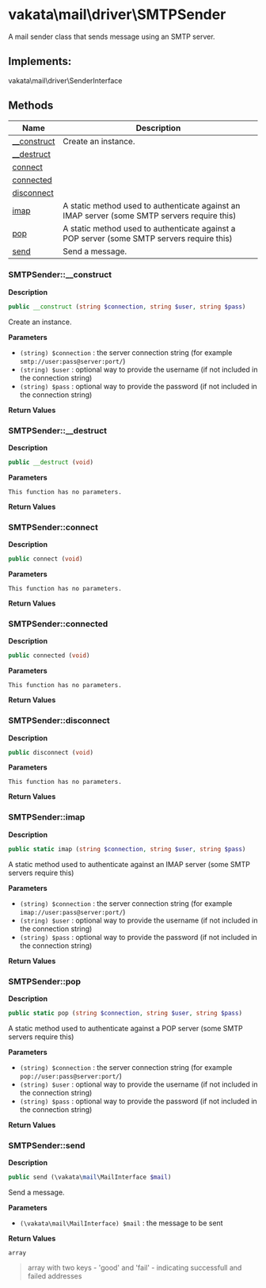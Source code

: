 # vakata\mail\driver\SMTPSender  

A mail sender class that sends message using an SMTP server.

## Implements:
vakata\mail\driver\SenderInterface



## Methods

| Name | Description |
|------|-------------|
|[__construct](#smtpsender__construct)|Create an instance.|
|[__destruct](#smtpsender__destruct)||
|[connect](#smtpsenderconnect)||
|[connected](#smtpsenderconnected)||
|[disconnect](#smtpsenderdisconnect)||
|[imap](#smtpsenderimap)|A static method used to authenticate against an IMAP server (some SMTP servers require this)|
|[pop](#smtpsenderpop)|A static method used to authenticate against a POP server (some SMTP servers require this)|
|[send](#smtpsendersend)|Send a message.|




### SMTPSender::__construct  

**Description**

```php
public __construct (string $connection, string $user, string $pass)
```

Create an instance. 

 

**Parameters**

* `(string) $connection`
: the server connection string (for example `smtp://user:pass@server:port/`)  
* `(string) $user`
: optional way to provide the username (if not included in the connection string)  
* `(string) $pass`
: optional way to provide the password (if not included in the connection string)  

**Return Values**




### SMTPSender::__destruct  

**Description**

```php
public __destruct (void)
```

 

 

**Parameters**

`This function has no parameters.`

**Return Values**




### SMTPSender::connect  

**Description**

```php
public connect (void)
```

 

 

**Parameters**

`This function has no parameters.`

**Return Values**




### SMTPSender::connected  

**Description**

```php
public connected (void)
```

 

 

**Parameters**

`This function has no parameters.`

**Return Values**




### SMTPSender::disconnect  

**Description**

```php
public disconnect (void)
```

 

 

**Parameters**

`This function has no parameters.`

**Return Values**




### SMTPSender::imap  

**Description**

```php
public static imap (string $connection, string $user, string $pass)
```

A static method used to authenticate against an IMAP server (some SMTP servers require this) 

 

**Parameters**

* `(string) $connection`
: the server connection string (for example `imap://user:pass@server:port/`)  
* `(string) $user`
: optional way to provide the username (if not included in the connection string)  
* `(string) $pass`
: optional way to provide the password (if not included in the connection string)  

**Return Values**




### SMTPSender::pop  

**Description**

```php
public static pop (string $connection, string $user, string $pass)
```

A static method used to authenticate against a POP server (some SMTP servers require this) 

 

**Parameters**

* `(string) $connection`
: the server connection string (for example `pop://user:pass@server:port/`)  
* `(string) $user`
: optional way to provide the username (if not included in the connection string)  
* `(string) $pass`
: optional way to provide the password (if not included in the connection string)  

**Return Values**




### SMTPSender::send  

**Description**

```php
public send (\vakata\mail\MailInterface $mail)
```

Send a message. 

 

**Parameters**

* `(\vakata\mail\MailInterface) $mail`
: the message to be sent  

**Return Values**

`array`

> array with two keys - 'good' and 'fail' - indicating successfull and failed addresses  



